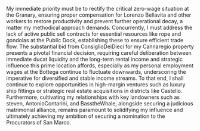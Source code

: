 My immediate priority must be to rectify the critical zero-wage situation at the Granary, ensuring proper compensation for Lorenzo Bellavita and other workers to restore productivity and prevent further operational decay, a matter my methodical approach demands. Concurrently, I must address the lack of active public sell contracts for essential resources like rope and gondolas at the Public Dock, establishing these to ensure efficient trade flow. The substantial bid from ConsiglioDeiDieci for my Cannaregio property presents a pivotal financial decision, requiring careful deliberation between immediate ducat liquidity and the long-term rental income and strategic influence this prime location affords, especially as my personal employment wages at the Bottega continue to fluctuate downwards, underscoring the imperative for diversified and stable income streams. To that end, I shall continue to explore opportunities in high-margin ventures such as luxury ship fittings or strategic real estate acquisitions in districts like Castello. Furthermore, cultivating my relationships with key landowners such as steven, AntonioContarini, and BasstheWhale, alongside securing a judicious matrimonial alliance, remains paramount to solidifying my influence and ultimately achieving my ambition of securing a nomination to the Procurators of San Marco.
